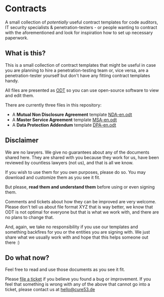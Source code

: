 # Contracts

A small collection of _potentially_ useful contract templates for code auditors, IT security specialists & penetration-testers - or people wanting to contract with the aforementioned and look for inspiration how to set up necessary paperwork.

## What is this?

This is a small collection of contract templates that might be useful in case you are planning to hire a penetration-testing team or, vice versa, are a penetration-tester yourself but don't have any fitting contract templates handy.

All files are presented as [ODT](https://docs.fileformat.com/word-processing/odt/) so you can use open-source software to view and edit them. 

There are currently three files in this repository:

* A **Mutual Non Disclosure Agreement** template [NDA-en.odt](https://github.com/cure53/Contracts/blob/main/NDA-en.odt)
* A **Master Service Agreement** template [MSA-en.odt](https://github.com/cure53/Contracts/blob/main/MSA-en.odt)
* A **Data Protection Addendum** template [DPA-en.odt](https://github.com/cure53/Contracts/blob/main/DPA-en.odt)

## Disclaimer

We are no lawyers. We give no guarantees about any of the documents shared here. They are shared with you because they work for us, have been reviewed by countless lawyers (not us), and that is all we know. 

If you wish to use them for you own purposes, please do so. You may download and customize them as you see it fit. 

But please, **read them and understand them** before using or even signing them.

Comments and tickets about how they can be improved are very welcome. Please don't tell us about file format XYZ that is way better, we know that ODT is not optimal for everyone but that is what we work with, and there are no plans to change that.

And, again, we take no responsibility if you use our templates and something backfires for you or the entities you are signing with. We just share what we usually work with and hope that this helps someone out there :)

## Do what now?

Feel free to read and use those documents as you see it fit. 

Please [file a ticket](https://github.com/cure53/Contracts/issues) if you believe you found a bug or improvement. If you feel that something is wrong with any of the above that cannot go into a ticket, please contact us at [hello@cure53.de](mailto:hello@cure53.de)
